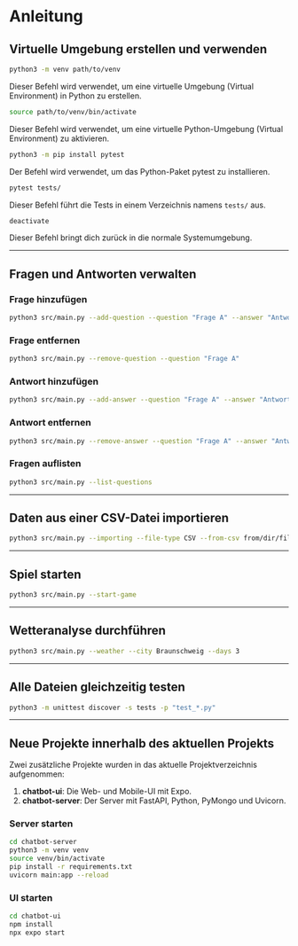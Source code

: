 # Anleitung

## Virtuelle Umgebung erstellen und verwenden

```bash
python3 -m venv path/to/venv
```
Dieser Befehl wird verwendet, um eine virtuelle Umgebung (Virtual Environment) in Python zu erstellen.

```bash
source path/to/venv/bin/activate
```
Dieser Befehl wird verwendet, um eine virtuelle Python-Umgebung (Virtual Environment) zu aktivieren.

```bash
python3 -m pip install pytest
```
Der Befehl wird verwendet, um das Python-Paket pytest zu installieren.

```bash
pytest tests/
```
Dieser Befehl führt die Tests in einem Verzeichnis namens `tests/` aus.

```bash
deactivate
```
Dieser Befehl bringt dich zurück in die normale Systemumgebung.

---

## Fragen und Antworten verwalten

### Frage hinzufügen
```bash
python3 src/main.py --add-question --question "Frage A" --answer "Antwort 1"
```

### Frage entfernen
```bash
python3 src/main.py --remove-question --question "Frage A"
```

### Antwort hinzufügen
```bash
python3 src/main.py --add-answer --question "Frage A" --answer "Antwort A 1"
```

### Antwort entfernen
```bash
python3 src/main.py --remove-answer --question "Frage A" --answer "Antwort A 1"
```

### Fragen auflisten
```bash
python3 src/main.py --list-questions
```

---

## Daten aus einer CSV-Datei importieren
```bash
python3 src/main.py --importing --file-type CSV --from-csv from/dir/file.csv --to-csv to/dir/file.csv
```

---

## Spiel starten
```bash
python3 src/main.py --start-game
```

---

## Wetteranalyse durchführen
```bash
python3 src/main.py --weather --city Braunschweig --days 3
```

---

## Alle Dateien gleichzeitig testen
```bash
python3 -m unittest discover -s tests -p "test_*.py"
```

---

## Neue Projekte innerhalb des aktuellen Projekts

Zwei zusätzliche Projekte wurden in das aktuelle Projektverzeichnis aufgenommen:
1. **chatbot-ui**: Die Web- und Mobile-UI mit Expo.
2. **chatbot-server**: Der Server mit FastAPI, Python, PyMongo und Uvicorn.

### Server starten
```bash
cd chatbot-server
python3 -m venv venv
source venv/bin/activate
pip install -r requirements.txt
uvicorn main:app --reload
```

### UI starten
```bash
cd chatbot-ui
npm install
npx expo start
```

